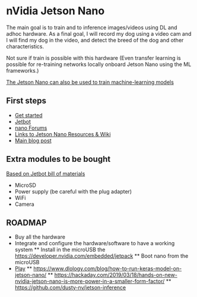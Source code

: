 # nVidia Jetson Nano

The main goal is to train and to inference images/videos using DL and adhoc
hardware. As a final goal, I will record my dog using a video cam and I will
find my dog in the video, and detect the breed of the dog and other characteristics.

Not sure if train is possible with this hardware (Even transfer learning is possible for re-training networks locally onboard Jetson Nano using the ML frameworks.)

[The Jetson Nano can also be used to train machine-learning models](https://www.techrepublic.com/article/raspberry-pi-style-jetson-nano-is-a-powerful-low-cost-ai-computer-from-nvidia/)

## First steps

* [Get started](https://developer.nvidia.com/embedded/learn/get-started-jetson-nano-devkit)
* [Jetbot](https://github.com/NVIDIA-AI-IOT/jetbot/wiki)
* [nano Forums](https://devtalk.nvidia.com/default/board/371/)
* [Links to Jetson Nano Resources & Wiki](https://devtalk.nvidia.com/default/topic/1048642/jetson-nano/links-to-jetson-nano-resources-amp-wiki/)
* [Main blog post](https://devblogs.nvidia.com/jetson-nano-ai-computing/)

## Extra modules to be bought

[Based on Jetbot bill of materials](https://github.com/NVIDIA-AI-IOT/jetbot/wiki/bill-of-materials)

* MicroSD
* Power supply (be careful with the plug adapter)
* WiFi
* Camera

## ROADMAP

* Buy all the hardware
* Integrate and configure the hardware/software to have a working system
** Install in the microUSB the https://developer.nvidia.com/embedded/jetpack
** Boot nano from the microUSB
* [Play](https://developer.nvidia.com/embedded/learn/get-started-jetson-nano-devkit#next)
** https://www.dlology.com/blog/how-to-run-keras-model-on-jetson-nano/
** https://hackaday.com/2019/03/18/hands-on-new-nvidia-jetson-nano-is-more-power-in-a-smaller-form-factor/
** https://github.com/dusty-nv/jetson-inference
